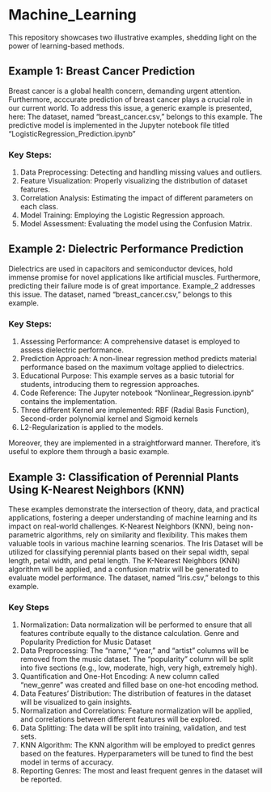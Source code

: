 # Machine_Learning

This repository showcases two illustrative examples, shedding light on the power of learning-based methods.

## Example 1: Breast Cancer Prediction

Breast cancer is a global health concern, demanding urgent attention. Furthermore, acccurate prediction of breast cancer plays a crucial role in our current world. 
To address this issue, a generic example is presented, here:
The dataset, named “breast_cancer.csv,” belongs to this example.
The predictive model is implemented in the Jupyter notebook file titled “LogisticRegression_Prediction.ipynb”

### Key Steps:
 1. Data Preprocessing: Detecting and handling missing values and outliers.
 2. Feature Visualization: Properly visualizing the distribution of dataset features.
 3. Correlation Analysis: Estimating the impact of different parameters on each class.
 4. Model Training: Employing the Logistic Regression approach.
 5. Model Assessment: Evaluating the model using the Confusion Matrix.

## Example 2: Dielectric Performance Prediction

Dielectrics are used in capacitors and semiconductor devices, hold immense promise for novel applications like artificial muscles. Furthermore, predicting their failure mode is of great importance. 
Example_2 addresses this issue. 
The dataset, named “breast_cancer.csv,” belongs to this example.
### Key Steps:
 1. Assessing Performance: A comprehensive dataset is employed to assess dielectric performance.
 2. Prediction Approach: A non-linear regression method predicts material performance based on the maximum voltage applied to dielectrics.
 3. Educational Purpose: This example serves as a basic tutorial for students, introducing them to regression approaches.
 4. Code Reference: The Jupyter notebook “Nonlinear_Regression.ipynb” contains the implementation.
 5. Three different Kernel are implemented: RBF (Radial Basis Function), Second-order polynomial kernel and Sigmoid kernels
 6. L2-Regularization is applied to the models.

Moreover, they are implemented in a straightforward manner. Therefore, it’s useful to explore them through a basic example.

## Example 3: Classification of Perennial Plants Using K-Nearest Neighbors (KNN)

These examples demonstrate the intersection of theory, data, and practical applications, fostering a deeper understanding of machine learning and its impact on real-world challenges.
K-Nearest Neighbors (KNN), being non-parametric algorithms, rely on similarity and flexibility. This makes them valuable tools in various machine learning scenarios. 
The Iris Dataset will be utilized for classifying perennial plants based on their sepal width, sepal length, petal width, and petal length.
The K-Nearest Neighbors (KNN) algorithm will be applied, and a confusion matrix will be generated to evaluate model performance.
The dataset, named “Iris.csv,” belongs to this example.

### Key Steps
 1. Normalization: Data normalization will be performed to ensure that all features contribute equally to the distance calculation.
			Genre and Popularity Prediction for Music Dataset
 2. Data Preprocessing: The “name,” “year,” and “artist” columns will be removed from the music dataset.
			The “popularity” column will be split into five sections (e.g., low, moderate, high, very high, extremely high).
 3. Quantification and One-Hot Encoding: A new column called “new_genre” was created and filled base on one-hot encoding method.
 4. Data Features’ Distribution: The distribution of features in the dataset will be visualized to gain insights.
 5. Normalization and Correlations: Feature normalization will be applied, and correlations between different features will be explored.
 6. Data Splitting: The data will be split into training, validation, and test sets.
 7. KNN Algorithm: The KNN algorithm will be employed to predict genres based on the features.
			Hyperparameters will be tuned to find the best model in terms of accuracy.
 8. Reporting Genres: The most and least frequent genres in the dataset will be reported.
